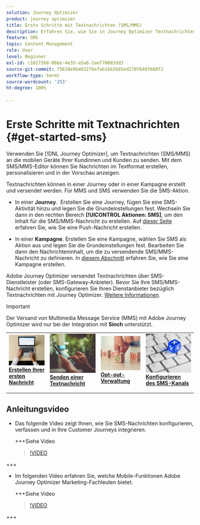 ```yaml
---
solution: Journey Optimizer
product: journey optimizer
title: Erste Schritte mit Textnachrichten (SMS/MMS)
description: Erfahren Sie, wie Sie in Journey Optimizer Textnachrichten erstellen, testen und veröffentlichen.
feature: SMS
topic: Content Management
role: User
level: Beginner
exl-id: c1027268-0bbe-4e35-a5a6-2aef78083dd3
source-git-commit: 75638e9b463278efab16b2b85ed2707640f088f2
workflow-type: tm+mt
source-wordcount: '253'
ht-degree: 100%

---
```


# Erste Schritte mit Textnachrichten {#get-started-sms}

Verwenden Sie [!DNL Journey Optimizer], um Textnachrichten (SMS/MMS) an die mobilen Geräte Ihrer Kundinnen und Kunden zu senden. Mit dem SMS/MMS-Editor können Sie Nachrichten im Textformat erstellen, personalisieren und in der Vorschau anzeigen.

Textnachrichten können in einer Journey oder in einer Kampagne erstellt und versendet werden. Für MMS und SMS verwenden Sie die SMS-Aktion.

* In einer **Journey**.  Erstellen Sie eine Journey, fügen Sie eine SMS-Aktivität hinzu und legen Sie die Grundeinstellungen fest. Wechseln Sie dann in den rechten Bereich **[!UICONTROL Aktionen: SMS]**, um den Inhalt für die SMS/MMS-Nachricht zu erstellen. Auf [dieser Seite](../building-journeys/journey-gs.md) erfahren Sie, wie Sie eine Push-Nachricht erstellen.

* In einer **Kampagne**. Erstellen Sie eine Kampagne, wählen Sie SMS als Aktion aus und legen Sie die Grundeinstellungen fest. Bearbeiten Sie dann den Nachrichteninhalt, um die zu versendende SMS/MMS-Nachricht zu definieren. In [diesem Abschnitt](../campaigns/create-campaign.md#configure) erfahren Sie, wie Sie eine Kampagne erstellen.

Adobe Journey Optimizer versendet Textnachrichten über SMS-Dienstleister (oder SMS-Gateway-Anbieter). Bevor Sie Ihre SMS/MMS-Nachricht erstellen, konfigurieren Sie Ihren Dienstanbieter bezüglich Textnachrichten mit Journey Optimizer. [Weitere Informationen](sms-configuration.md).

>[!IMPORTANT]
>
> Der Versand von Multimedia Message Service (MMS) mit Adobe Journey Optimizer wird nur bei der Integration mit **Sinch** unterstützt.

<table style="table-layout:fixed"><tr style="border: 0;">
<td>
<a href="create-sms.md">
<img alt="Lead" src="../assets/do-not-localize/sms-create.jpeg">
</a>
<div><a href="create-sms.md"><strong>Erstellen Ihrer ersten Nachricht</strong>
</div>
<p>
</td>
<td>
<a href="send-sms.md">
<img alt="Gelegentlich" src="../assets/do-not-localize/sms-sending.jpg">
</a>
<div>
<a href="send-sms.md"><strong>Senden einer Textnachricht</strong></a>
</div>
<p></td>
<td>
<a href="sms-opt-out.md">
<img alt="Validierung" src="../assets/do-not-localize/sms-opt-out.jpg">
</a>
<div>
<a href="sms-opt-out.md"><strong>Opt-out-Verwaltung</strong></a>
</div>
<p>
</td>
<td>
<a href="sms-configuration.md">
<img alt="Validierung" src="../assets/do-not-localize/sms-config.jpg">
</a>
<div>
<a href="sms-configuration.md"><strong>Konfigurieren des SMS-Kanals</strong></a>
</div>
<p>
</td>
</tr></table>

## Anleitungsvideo

* Das folgende Video zeigt Ihnen, wie Sie SMS-Nachrichten konfigurieren, verfassen und in Ihre Customer Journeys integrieren.

  +++Siehe Video

  >[!VIDEO](https://video.tv.adobe.com/v/3420509?learn=on)

+++

* Im folgenden Video erfahren Sie, welche Mobile-Funktionen Adobe Journey Optimizer Marketing-Fachleuten bietet.


  +++Siehe Video

  >[!VIDEO](https://video.tv.adobe.com/v/3426021?quality=12&learn=on)

+++
